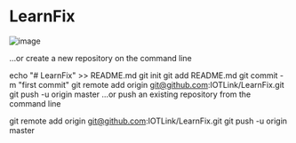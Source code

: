 # LearnFix


![image](https://github.com/IOTLink/LearnFix/tree/master/png/fabric.png)

…or create a new repository on the command line

echo "# LearnFix" >> README.md
git init
git add README.md
git commit -m "first commit"
git remote add origin git@github.com:IOTLink/LearnFix.git
git push -u origin master
…or push an existing repository from the command line

git remote add origin git@github.com:IOTLink/LearnFix.git
git push -u origin master



